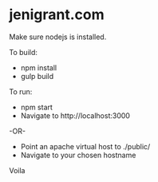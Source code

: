 jenigrant.com
=============

Make sure nodejs is installed.

To build:
* npm install
* gulp build

To run:
* npm start
* Navigate to http://localhost:3000

-OR-

* Point an apache virtual host to ./public/
* Navigate to your chosen hostname

Voila
